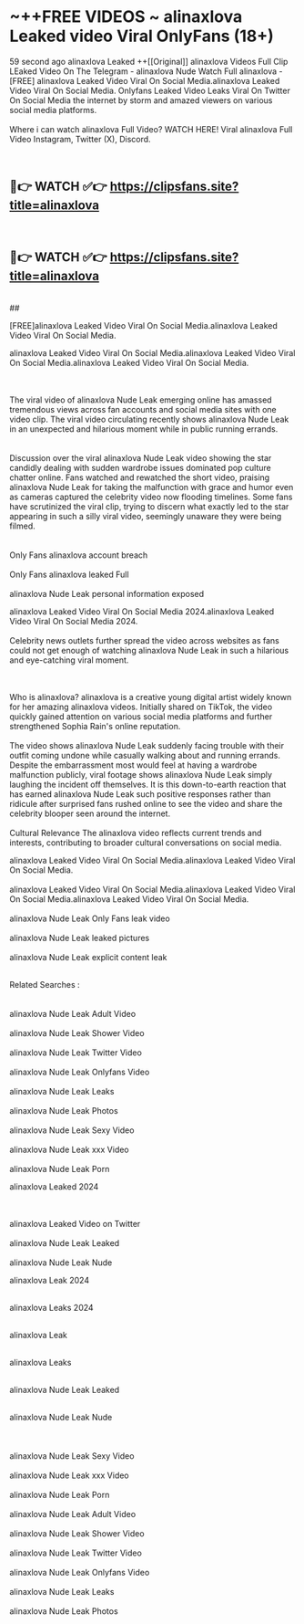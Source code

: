 # ~++FREE VIDEOS ~ alinaxlova Leaked video Viral OnlyFans (18+)<br>


59 second ago alinaxlova Leaked ++[[Original]] alinaxlova Videos Full Clip LEaked Video On The Telegram  - alinaxlova Nude  Watch Full alinaxlova - [FREE] alinaxlova Leaked Video Viral On Social Media.alinaxlova Leaked Video Viral On Social Media.   Onlyfans Leaked Video Leaks Viral On Twitter On Social Media the internet by storm and amazed viewers on various social media platforms. <br><br>
Where i can watch alinaxlova Full Video? WATCH HERE! Viral alinaxlova Full Video Instagram, Twitter (X), Discord. <br>


 <br>

##  🔴👉 WATCH ✅👉  <a href="https://clipsfans.site?title=alinaxlova&ref=git">https://clipsfans.site?title=alinaxlova</a> <br>
  <br>

##  🔴👉 WATCH ✅👉  <a href="https://clipsfans.site?title=alinaxlova&ref=git">https://clipsfans.site?title=alinaxlova</a> <br>
  <br>
  ##



[FREE]alinaxlova Leaked Video Viral On Social Media.alinaxlova Leaked Video Viral On Social Media. <br>

alinaxlova Leaked Video Viral On Social Media.alinaxlova Leaked Video Viral On Social Media.alinaxlova Leaked Video Viral On Social Media. <br>


  <br>

  <br>
The viral video of alinaxlova Nude Leak emerging online has amassed tremendous views across fan accounts and social media sites with one video clip. The viral video circulating recently shows alinaxlova Nude Leak in an unexpected and hilarious moment while in public running errands.<br>
<br>


<br>
Discussion over the viral alinaxlova Nude Leak video showing the star candidly dealing with sudden wardrobe issues dominated pop culture chatter online. Fans watched and rewatched the short video, praising alinaxlova Nude Leak for taking the malfunction with grace and humor even as cameras captured the celebrity video now flooding timelines. Some fans have scrutinized the viral clip, trying to discern what exactly led to the star appearing in such a silly viral video, seemingly unaware they were being filmed.<br>
<br>
<br> 
Only Fans alinaxlova account breach<br>
<br>
Only Fans alinaxlova leaked Full <br>
<br>
alinaxlova Nude Leak personal information exposed<br>

alinaxlova Leaked Video Viral On Social Media 2024.alinaxlova Leaked Video Viral On Social Media 2024. <br>
<br>
Celebrity news outlets further spread the video across websites as fans could not get enough of watching alinaxlova Nude Leak in such a hilarious and eye-catching viral moment.<br>
<br>

<br>
Who is alinaxlova? alinaxlova is a creative young digital artist widely known for her amazing alinaxlova videos. Initially shared on TikTok, the video quickly gained attention on various social media platforms and further strengthened Sophia Rain's online reputation.<br>
<br>
The video shows alinaxlova Nude Leak suddenly facing trouble with their outfit coming undone while casually walking about and running errands. Despite the embarrassment most would feel at having a wardrobe malfunction publicly, viral footage shows alinaxlova Nude Leak simply laughing the incident off themselves. It is this down-to-earth reaction that has earned alinaxlova Nude Leak such positive responses rather than ridicule after surprised fans rushed online to see the video and share the celebrity blooper seen around the internet.<br>
<br>
Cultural Relevance The alinaxlova video reflects current trends and interests, contributing to broader cultural conversations on social media.<br>

alinaxlova Leaked Video Viral On Social Media.alinaxlova Leaked Video Viral On Social Media.<br>
<br>
alinaxlova Leaked Video Viral On Social Media.alinaxlova Leaked Video Viral On Social Media.alinaxlova Leaked Video Viral On Social Media.<br>
<br>
alinaxlova Nude Leak Only Fans leak video<br>
<br>
alinaxlova Nude Leak leaked pictures<br>
<br>
alinaxlova Nude Leak explicit content leak<br>


<br>
Related Searches :<br>
<br>

<br>
alinaxlova Nude Leak Adult Video<br>
<br>
alinaxlova Nude Leak Shower Video<br>
<br>
alinaxlova Nude Leak Twitter Video<br>
<br>
alinaxlova Nude Leak Onlyfans Video<br>
<br>
alinaxlova Nude Leak Leaks<br>
<br>
alinaxlova Nude Leak Photos<br>

<br>
alinaxlova Nude Leak Sexy Video<br>
<br>
alinaxlova Nude Leak xxx Video<br>
<br>
alinaxlova Nude Leak Porn<br>

alinaxlova  Leaked 2024 <br> <br>
<br>

alinaxlova Leaked Video on Twitter <br>
<br>
alinaxlova Nude Leak Leaked<br>
<br>
alinaxlova Nude Leak Nude<br>


alinaxlova  Leak 2024 <br> <br>



alinaxlova  Leaks 2024 <br> <br>



 
alinaxlova  Leak<br> <br>



alinaxlova  Leaks<br> <br>


alinaxlova Nude Leak Leaked<br> <br>

alinaxlova Nude Leak Nude<br> <br>
<br> <br>
alinaxlova Nude Leak Sexy Video
<br> <br>
alinaxlova Nude Leak xxx Video
<br> <br>
alinaxlova Nude Leak Porn
<br> <br>
alinaxlova Nude Leak Adult Video
<br> <br>
alinaxlova Nude Leak Shower Video
<br> <br>
alinaxlova Nude Leak Twitter Video
<br> <br>
alinaxlova Nude Leak Onlyfans Video
<br> <br>
alinaxlova Nude Leak Leaks
<br> <br>
alinaxlova Nude Leak Photos






</p>




 



</p>










